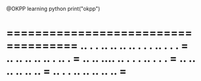 @OKPP
learning python
print("okpp")

====================================
.. . . .. ..  .. .. . . . .. . . . =
..     .. .. ..  ..     . ..     . =
..     .. ....   .. . . . .. . . . =
..     .. ..  .. ..       ..       =
.. . . .. ..  .. ..       ..       =   
====================================

<!---
OKPP10/OKPP10 is a ✨ special ✨ repository because its `README.md` (this file) appears on your GitHub profile.
You can click the Preview link to take a look at your changes.
--->
